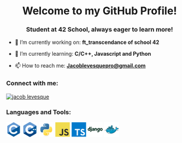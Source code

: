 <h1 align="center"> Welcome to my GitHub Profile! </h1>
<h3 align="center">Student at 42 School, always eager to learn more!</h3>

- 🔭 I’m currently working on: **ft_transcendance of school 42**

- 🌱 I’m currently learning: **C/C++, Javascript and Python**

- 📫 How to reach me: **Jacoblevesquepro@gmail.com**

</p>
<h3 align="left">Connect with me:</h3>
<p align="left">
<a href="https://www.linkedin.com/in/jacob-levesque-136a89272/" target="blank"><img align="center" src="https://raw.githubusercontent.com/rahuldkjain/github-profile-readme-generator/master/src/images/icons/Social/linked-in-alt.svg" alt="jacob levesque" height="30" width="40" /></a>
</p>
<h3 align="left">Languages and Tools:</h3>
<p align="left"> 
  <img src="https://raw.githubusercontent.com/devicons/devicon/master/icons/c/c-original.svg" alt="c" width="40" height="40"/> 
  <img src="https://raw.githubusercontent.com/devicons/devicon/master/icons/cplusplus/cplusplus-original.svg" alt="cplusplus" width="40" height="40"/> 
  <img src="https://raw.githubusercontent.com/devicons/devicon/master/icons/python/python-original.svg" alt="python" width="40" height="40"/> 
  <img src="https://raw.githubusercontent.com/devicons/devicon/master/icons/javascript/javascript-original.svg" alt="javascript" width="40" height="40"/>
  <img src="https://raw.githubusercontent.com/devicons/devicon/master/icons/typescript/typescript-original.svg" alt="typescript" width="40" height="40"/>
  <img src="https://raw.githubusercontent.com/devicons/devicon/master/icons/django/django-plain-wordmark.svg" alt="django" width="40" height="40"/>
  <img src="https://raw.githubusercontent.com/devicons/devicon/master/icons/docker/docker-original.svg" alt="docker" width="40" height="40"/>
</p>
